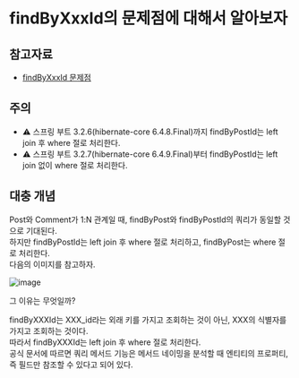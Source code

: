 # findByXxxId의 문제점에 대해서 알아보자

## 참고자료

- [findByXxxId 문제점](https://velog.io/@ohzzi/Data-Jpa-findByXXXId-는-불필요한-join을-유발한다)

## 주의

- ⚠️ 스프링 부트 3.2.6(hibernate-core 6.4.8.Final)까지 findByPostId는 left join 후 where 절로 처리한다.
- ⚠️ 스프링 부트 3.2.7(hibernate-core 6.4.9.Final)부터 findByPostId는 left join 없이 where 절로 처리한다.    

## 대충 개념

Post와 Comment가 1:N 관계일 때, findByPost와 findByPostId의 쿼리가 동일할 것으로 기대된다.     
하지만 findByPostId는 left join 후 where 절로 처리하고, findByPost는 where 절로 처리한다.     
다음의 이미지를 참고하자.    

![image](https://github.com/alstn113/alstn113/assets/75781414/8669bb30-1b1a-47bb-b74e-49c8e7c2dea9)

그 이유는 무엇일까?     

findByXXXId는 XXX_id라는 외래 키를 가지고 조회하는 것이 아닌, XXX의 식별자를 가지고 조회하는 것이다.     
따라서 findByXXXId는 left join 후 where 절로 처리한다.     
공식 문서에 따르면 쿼리 메서드 기능은 메서드 네이밍을 분석할 때 엔티티의 프로퍼티, 즉 필드만 참조할 수 있다고 되어 있다.    


